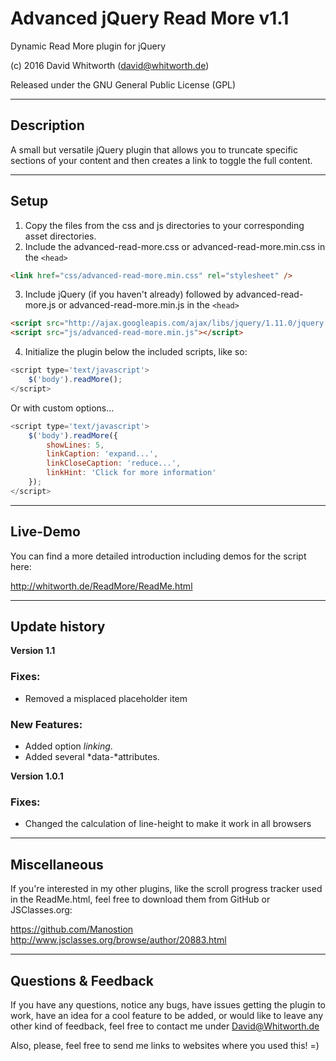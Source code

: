 Advanced jQuery Read More v1.1
==============================================

Dynamic Read More plugin for jQuery

(c) 2016 David Whitworth (david@whitworth.de)

Released under the GNU General Public License (GPL)

---

## Description

A small but versatile jQuery plugin that allows you to truncate specific sections of your content and then creates a link to toggle the full content.

---

## Setup

1. Copy the files from the css and js directories to your corresponding asset directories.
2. Include the advanced-read-more.css or advanced-read-more.min.css in the `<head>`

```html
<link href="css/advanced-read-more.min.css" rel="stylesheet" />
```

3. Include jQuery (if you haven't already) followed by advanced-read-more.js or advanced-read-more.min.js in the `<head>`

```html
<script src="http://ajax.googleapis.com/ajax/libs/jquery/1.11.0/jquery.min.js"></script>
<script src="js/advanced-read-more.min.js"></script>
```

4. Initialize the plugin below the included scripts, like so:

```javascript
<script type='text/javascript'>
    $('body').readMore();
</script>
```

Or with custom options...

```javascript
<script type='text/javascript'>
    $('body').readMore({
        showLines: 5,
        linkCaption: 'expand...',
        linkCloseCaption: 'reduce...',
        linkHint: 'Click for more information'
    });
</script>
```

---

## Live-Demo

You can find a more detailed introduction including demos for the script here:

http://whitworth.de/ReadMore/ReadMe.html

---

## Update history

**Version 1.1**
### Fixes:

- Removed a misplaced placeholder item

### New Features:

- Added option *linking*.
- Added several *data-*attributes.

**Version 1.0.1**
### Fixes:

- Changed the calculation of line-height to make it work in all browsers

---

## Miscellaneous

If you're interested in my other plugins, like the scroll progress tracker used in the ReadMe.html, feel free to download them from GitHub or JSClasses.org:

https://github.com/Manostion
http://www.jsclasses.org/browse/author/20883.html

---

## Questions & Feedback

If you have any questions, notice any bugs, have issues getting the plugin to work, have an idea for a cool feature to be added, or would like to leave any other kind of feedback, feel free to contact me under David@Whitworth.de

Also, please, feel free to send me links to websites where you used this! =)
